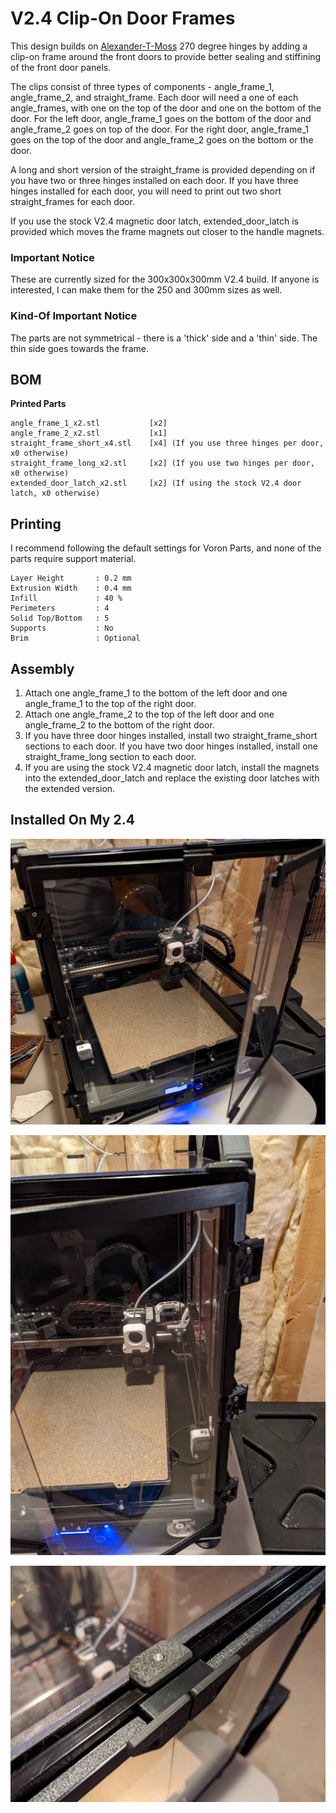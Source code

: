 # V2.4 Clip-On Door Frames #

 This design builds on [Alexander-T-Moss](../../AlexanderT-Moss/270-Clamping-Hinges) 270 degree hinges by adding a clip-on frame around the front doors to provide better sealing and stiffining of the front door panels.  
 
 The clips consist of three types of components - angle_frame_1,  angle_frame_2, and straight_frame.  Each door will need a one of each angle_frames, with one on the top of the door and one on the bottom of the door.  For the left door, angle_frame_1 goes on the bottom of the door and angle_frame_2 goes on top of the door.  For the right door, angle_frame_1 goes on the top of the door and angle_frame_2 goes on the bottom or the door.
 
 A long and short version of the straight_frame is provided depending on if you have two or three hinges installed on each door.  If you have three hinges installed for each door, you will need to print out two short straight_frames for each door.  

If you use the stock V2.4 magnetic door latch, extended_door_latch is provided which moves the frame magnets out closer to the handle magnets.

### Important Notice ###

These are currently sized for the 300x300x300mm V2.4 build.  If anyone is interested, I can make them for the 250 and 300mm sizes as well.

### Kind-Of Important Notice ###

 The parts are not symmetrical - there is a 'thick' side and a 'thin' side.  The thin side goes towards the frame.

 ## BOM ##
 **Printed Parts**
 ```
 angle_frame_1_x2.stl           [x2]
 angle_frame_2_x2.stl           [x1]
 straight_frame_short_x4.stl    [x4] (If you use three hinges per door, x0 otherwise)
 straight_frame_long_x2.stl     [x2] (If you use two hinges per door, x0 otherwise)
 extended_door_latch_x2.stl     [x2] (If using the stock V2.4 door latch, x0 otherwise)
 ```
 
 ## Printing ##

 I recommend following the default settings for Voron Parts, and none of the parts require support material.
 ```
 Layer Height       : 0.2 mm
 Extrusion Width    : 0.4 mm
 Infill             : 40 %
 Perimeters         : 4
 Solid Top/Bottom   : 5
 Supports           : No
 Brim               : Optional
 ```
 ## Assembly ##

 1. Attach one angle_frame_1 to the bottom of the left door and one angle_frame_1 to the top of the right door.
 2. Attach one angle_frame_2 to the top of the left door and one angle_frame_2 to the bottom of the right door.
 3. If you have three door hinges installed, install two straight_frame_short sections to each door.  If you have two door hinges installed, install one straight_frame_long section to each door.
 4. If you are using the stock V2.4 magnetic door latch, install the magnets into the extended_door_latch and replace the existing door latches with the extended version.
 
  ## Installed On My 2.4 ##

 ![full_front_view.jpg](./Images/full_front_view.jpg)
 
  ![right_door.jpg](./Images/right_door.jpg)
  
  ![door_latch.jpg](./Images/door_latch.jpg)
